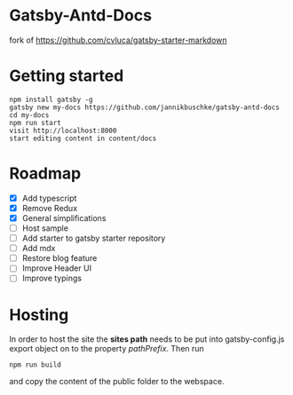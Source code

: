 # Gatsby-Antd-Docs

fork of https://github.com/cvluca/gatsby-starter-markdown

# Getting started

```
npm install gatsby -g
gatsby new my-docs https://github.com/jannikbuschke/gatsby-antd-docs
cd my-docs
npm run start
visit http://localhost:8000
start editing content in content/docs
```

# Roadmap

- [x] Add typescript
- [x] Remove Redux
- [x] General simplifications
- [ ] Host sample
- [ ] Add starter to gatsby starter repository
- [ ] Add mdx
- [ ] Restore blog feature
- [ ] Improve Header UI
- [ ] Improve typings

# Hosting

In order to host the site the **sites path** needs to be put into gatsby-config.js export object on to the property _pathPrefix_. Then run

```
npm run build
```

and copy the content of the public folder to the webspace.
